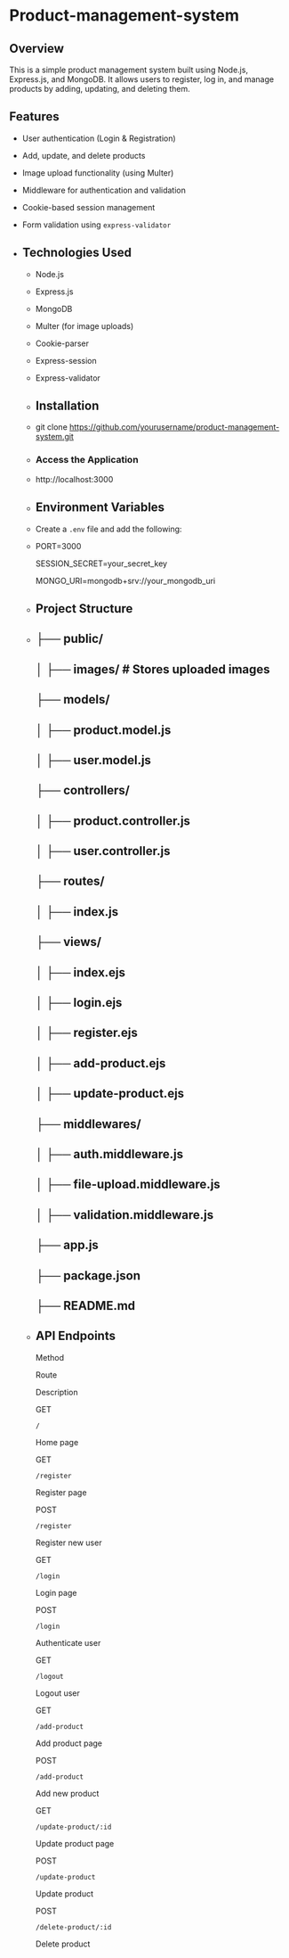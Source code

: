 # Product-management-system
Overview
--------

This is a simple product management system built using Node.js, Express.js, and MongoDB. It allows users to register, log in, and manage products by adding, updating, and deleting them.

Features
--------

*   User authentication (Login & Registration)
    
*   Add, update, and delete products
    
*   Image upload functionality (using Multer)
    
*   Middleware for authentication and validation
    
*   Cookie-based session management
    
*   Form validation using `express-validator`
    
*   Technologies Used
    -----------------
    
    *   Node.js
        
    *   Express.js
        
    *   MongoDB
        
    *   Multer (for image uploads)
        
    *   Cookie-parser
        
    *   Express-session
        
    *   Express-validator
        
    *   Installation
        ------------
        
    *   git clone https://github.com/yourusername/product-management-system.git
        
    *   ### Access the Application
        
    *   http://localhost:3000
        
    *   Environment Variables
        ---------------------
        
    *   Create a `.env` file and add the following:
        
    *   PORT=3000
        
        SESSION\_SECRET=your\_secret\_key
        
        MONGO\_URI=mongodb+srv://your\_mongodb\_uri
        
    *   Project Structure
        -----------------
        
    *   ├── public/
        -----------
        
        │   ├── images/   # Stores uploaded images
        ------------------------------------------
        
        ├── models/
        -----------
        
        │   ├── product.model.js
        ------------------------
        
        │   ├── user.model.js
        ---------------------
        
        ├── controllers/
        ----------------
        
        │   ├── product.controller.js
        -----------------------------
        
        │   ├── user.controller.js
        --------------------------
        
        ├── routes/
        -----------
        
        │   ├── index.js
        ----------------
        
        ├── views/
        ----------
        
        │   ├── index.ejs
        -----------------
        
        │   ├── login.ejs
        -----------------
        
        │   ├── register.ejs
        --------------------
        
        │   ├── add-product.ejs
        -----------------------
        
        │   ├── update-product.ejs
        --------------------------
        
        ├── middlewares/
        ----------------
        
        │   ├── auth.middleware.js
        --------------------------
        
        │   ├── file-upload.middleware.js
        ---------------------------------
        
        │   ├── validation.middleware.js
        --------------------------------
        
        ├── app.js
        ----------
        
        ├── package.json
        ----------------
        
        ├── README.md
        -------------
        
    *   API Endpoints
        -------------
        
        Method
        
        Route
        
        Description
        
        GET
        
        `/`
        
        Home page
        
        GET
        
        `/register`
        
        Register page
        
        POST
        
        `/register`
        
        Register new user
        
        GET
        
        `/login`
        
        Login page
        
        POST
        
        `/login`
        
        Authenticate user
        
        GET
        
        `/logout`
        
        Logout user
        
        GET
        
        `/add-product`
        
        Add product page
        
        POST
        
        `/add-product`
        
        Add new product
        
        GET
        
        `/update-product/:id`
        
        Update product page
        
        POST
        
        `/update-product`
        
        Update product
        
        POST
        
        `/delete-product/:id`
        
        Delete product
